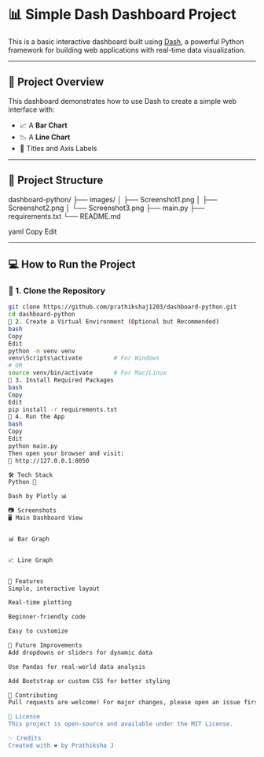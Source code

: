 # 📊 Simple Dash Dashboard Project

This is a basic interactive dashboard built using [Dash](https://dash.plotly.com/), a powerful Python framework for building web applications with real-time data visualization.

---

## 🚀 Project Overview

This dashboard demonstrates how to use Dash to create a simple web interface with:

- 📈 A **Bar Chart**
- 📉 A **Line Chart**
- 🧠 Titles and Axis Labels

---

## 📂 Project Structure

dashboard-python/
├── images/
│ ├── Screenshot1.png
│ ├── Screenshot2.png
│ └── Screenshot3.png
├── main.py
├── requirements.txt
└── README.md

yaml
Copy
Edit

---

## 💻 How to Run the Project

### 🔹 1. Clone the Repository
```bash
git clone https://github.com/prathikshaj1203/dashboard-python.git
cd dashboard-python
🔹 2. Create a Virtual Environment (Optional but Recommended)
bash
Copy
Edit
python -m venv venv
venv\Scripts\activate         # For Windows
# OR
source venv/bin/activate      # For Mac/Linux
🔹 3. Install Required Packages
bash
Copy
Edit
pip install -r requirements.txt
🔹 4. Run the App
bash
Copy
Edit
python main.py
Then open your browser and visit:
📍 http://127.0.0.1:8050

🛠️ Tech Stack
Python 🐍

Dash by Plotly 📊

📷 Screenshots
🖥️ Main Dashboard View


📊 Bar Graph


📈 Line Graph


📌 Features
Simple, interactive layout

Real-time plotting

Beginner-friendly code

Easy to customize

🌱 Future Improvements
Add dropdowns or sliders for dynamic data

Use Pandas for real-world data analysis

Add Bootstrap or custom CSS for better styling

🤝 Contributing
Pull requests are welcome! For major changes, please open an issue first to discuss what you'd like to change.

📄 License
This project is open-source and available under the MIT License.

✨ Credits
Created with ❤️ by Prathiksha J
